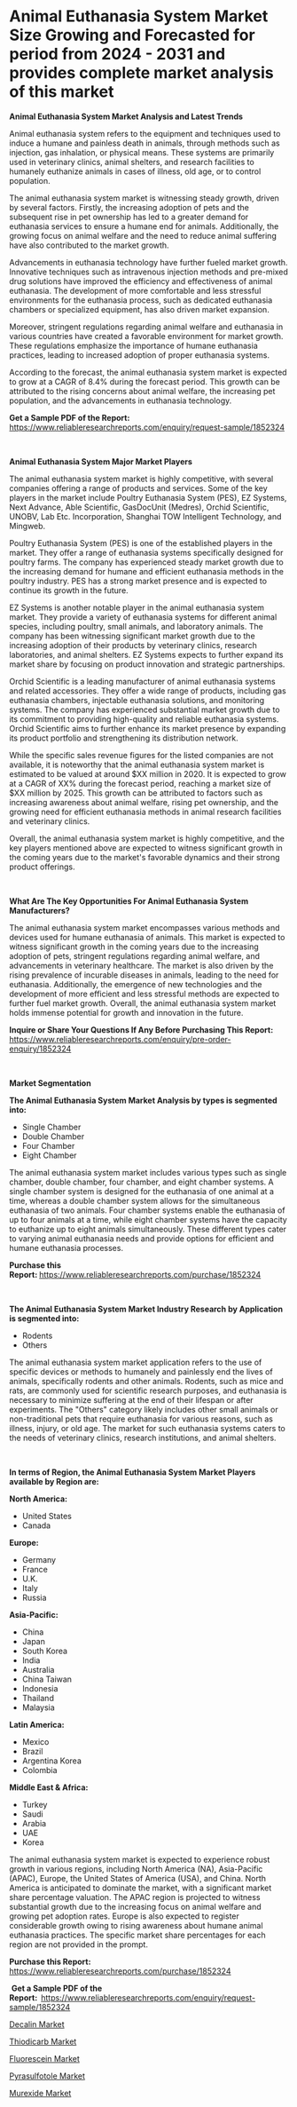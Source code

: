 <p><h1>Animal Euthanasia System Market Size Growing and Forecasted for period from 2024 - 2031 and provides complete market analysis of this market</h1></p><p><strong>Animal Euthanasia System Market Analysis and Latest Trends</strong></p>
<p><p>Animal euthanasia system refers to the equipment and techniques used to induce a humane and painless death in animals, through methods such as injection, gas inhalation, or physical means. These systems are primarily used in veterinary clinics, animal shelters, and research facilities to humanely euthanize animals in cases of illness, old age, or to control population.</p><p>The animal euthanasia system market is witnessing steady growth, driven by several factors. Firstly, the increasing adoption of pets and the subsequent rise in pet ownership has led to a greater demand for euthanasia services to ensure a humane end for animals. Additionally, the growing focus on animal welfare and the need to reduce animal suffering have also contributed to the market growth.</p><p>Advancements in euthanasia technology have further fueled market growth. Innovative techniques such as intravenous injection methods and pre-mixed drug solutions have improved the efficiency and effectiveness of animal euthanasia. The development of more comfortable and less stressful environments for the euthanasia process, such as dedicated euthanasia chambers or specialized equipment, has also driven market expansion.</p><p>Moreover, stringent regulations regarding animal welfare and euthanasia in various countries have created a favorable environment for market growth. These regulations emphasize the importance of humane euthanasia practices, leading to increased adoption of proper euthanasia systems.</p><p>According to the forecast, the animal euthanasia system market is expected to grow at a CAGR of 8.4% during the forecast period. This growth can be attributed to the rising concerns about animal welfare, the increasing pet population, and the advancements in euthanasia technology.</p></p>
<p><strong>Get a Sample PDF of the Report:&nbsp;</strong> <a href="https://www.reliableresearchreports.com/enquiry/request-sample/1852324">https://www.reliableresearchreports.com/enquiry/request-sample/1852324</a></p>
<p>&nbsp;</p>
<p><strong>Animal Euthanasia System Major Market Players</strong></p>
<p><p>The animal euthanasia system market is highly competitive, with several companies offering a range of products and services. Some of the key players in the market include Poultry Euthanasia System (PES), EZ Systems, Next Advance, Able Scientific, GasDocUnit (Medres), Orchid Scientific, UNOBV, Lab Etc. Incorporation, Shanghai TOW Intelligent Technology, and Mingweb.</p><p>Poultry Euthanasia System (PES) is one of the established players in the market. They offer a range of euthanasia systems specifically designed for poultry farms. The company has experienced steady market growth due to the increasing demand for humane and efficient euthanasia methods in the poultry industry. PES has a strong market presence and is expected to continue its growth in the future.</p><p>EZ Systems is another notable player in the animal euthanasia system market. They provide a variety of euthanasia systems for different animal species, including poultry, small animals, and laboratory animals. The company has been witnessing significant market growth due to the increasing adoption of their products by veterinary clinics, research laboratories, and animal shelters. EZ Systems expects to further expand its market share by focusing on product innovation and strategic partnerships.</p><p>Orchid Scientific is a leading manufacturer of animal euthanasia systems and related accessories. They offer a wide range of products, including gas euthanasia chambers, injectable euthanasia solutions, and monitoring systems. The company has experienced substantial market growth due to its commitment to providing high-quality and reliable euthanasia systems. Orchid Scientific aims to further enhance its market presence by expanding its product portfolio and strengthening its distribution network.</p><p>While the specific sales revenue figures for the listed companies are not available, it is noteworthy that the animal euthanasia system market is estimated to be valued at around $XX million in 2020. It is expected to grow at a CAGR of XX% during the forecast period, reaching a market size of $XX million by 2025. This growth can be attributed to factors such as increasing awareness about animal welfare, rising pet ownership, and the growing need for efficient euthanasia methods in animal research facilities and veterinary clinics.</p><p>Overall, the animal euthanasia system market is highly competitive, and the key players mentioned above are expected to witness significant growth in the coming years due to the market's favorable dynamics and their strong product offerings.</p></p>
<p>&nbsp;</p>
<p><strong>What Are The Key Opportunities For Animal Euthanasia System Manufacturers?</strong></p>
<p><p>The animal euthanasia system market encompasses various methods and devices used for humane euthanasia of animals. This market is expected to witness significant growth in the coming years due to the increasing adoption of pets, stringent regulations regarding animal welfare, and advancements in veterinary healthcare. The market is also driven by the rising prevalence of incurable diseases in animals, leading to the need for euthanasia. Additionally, the emergence of new technologies and the development of more efficient and less stressful methods are expected to further fuel market growth. Overall, the animal euthanasia system market holds immense potential for growth and innovation in the future.</p></p>
<p><strong>Inquire or Share Your Questions If Any Before Purchasing This Report:</strong> <a href="https://www.reliableresearchreports.com/enquiry/pre-order-enquiry/1852324">https://www.reliableresearchreports.com/enquiry/pre-order-enquiry/1852324</a></p>
<p>&nbsp;</p>
<p><strong>Market Segmentation</strong></p>
<p><strong>The Animal Euthanasia System Market Analysis by types is segmented into:</strong></p>
<p><ul><li>Single Chamber</li><li>Double Chamber</li><li>Four Chamber</li><li>Eight Chamber</li></ul></p>
<p><p>The animal euthanasia system market includes various types such as single chamber, double chamber, four chamber, and eight chamber systems. A single chamber system is designed for the euthanasia of one animal at a time, whereas a double chamber system allows for the simultaneous euthanasia of two animals. Four chamber systems enable the euthanasia of up to four animals at a time, while eight chamber systems have the capacity to euthanize up to eight animals simultaneously. These different types cater to varying animal euthanasia needs and provide options for efficient and humane euthanasia processes.</p></p>
<p><strong>Purchase this Report:&nbsp;</strong><a href="https://www.reliableresearchreports.com/purchase/1852324">https://www.reliableresearchreports.com/purchase/1852324</a></p>
<p>&nbsp;</p>
<p><strong>The Animal Euthanasia System Market Industry Research by Application is segmented into:</strong></p>
<p><ul><li>Rodents</li><li>Others</li></ul></p>
<p><p>The animal euthanasia system market application refers to the use of specific devices or methods to humanely and painlessly end the lives of animals, specifically rodents and other animals. Rodents, such as mice and rats, are commonly used for scientific research purposes, and euthanasia is necessary to minimize suffering at the end of their lifespan or after experiments. The "Others" category likely includes other small animals or non-traditional pets that require euthanasia for various reasons, such as illness, injury, or old age. The market for such euthanasia systems caters to the needs of veterinary clinics, research institutions, and animal shelters.</p></p>
<p>&nbsp;</p>
<p><strong>In terms of Region, the Animal Euthanasia System Market Players available by Region are:</strong></p>
<p>
    <p> <strong> North America: </strong>
        <ul>
            <li>United States</li>
            <li>Canada</li>
        </ul>
        </p> 
    <p> <strong> Europe: </strong>
        <ul>
            <li>Germany</li>
            <li>France</li>
            <li>U.K.</li>
            <li>Italy</li>
            <li>Russia</li>
        </ul>
        </p> 
    <p> <strong> Asia-Pacific: </strong>
        <ul>
            <li>China</li>
            <li>Japan</li>
            <li>South Korea</li>
            <li>India</li>
            <li>Australia</li>
            <li>China Taiwan</li>
            <li>Indonesia</li>
            <li>Thailand</li>
            <li>Malaysia</li>
        </ul>
        </p> 
    <p> <strong> Latin America: </strong>
        <ul>
            <li>Mexico</li>
            <li>Brazil</li>
            <li>Argentina Korea</li>
            <li>Colombia</li>
        </ul>
        </p> 
    <p> <strong> Middle East & Africa: </strong>
        <ul>
            <li>Turkey</li>
            <li>Saudi</li>
            <li>Arabia</li>
            <li>UAE</li>
            <li>Korea</li>
        </ul>
    </p>
    </p>
<p><p>The animal euthanasia system market is expected to experience robust growth in various regions, including North America (NA), Asia-Pacific (APAC), Europe, the United States of America (USA), and China. North America is anticipated to dominate the market, with a significant market share percentage valuation. The APAC region is projected to witness substantial growth due to the increasing focus on animal welfare and growing pet adoption rates. Europe is also expected to register considerable growth owing to rising awareness about humane animal euthanasia practices. The specific market share percentages for each region are not provided in the prompt.</p></p>
<p><strong>Purchase this Report: </strong><a href="https://www.reliableresearchreports.com/purchase/1852324">https://www.reliableresearchreports.com/purchase/1852324</a></p>
<p>&nbsp;<strong>Get a Sample PDF of the Report:&nbsp;&nbsp;</strong><a href="https://www.reliableresearchreports.com/enquiry/request-sample/1852324">https://www.reliableresearchreports.com/enquiry/request-sample/1852324</a></p>
<p><strong></strong></p>
<p><p><a href="https://medium.com/p/e439c9f431fa/edit">Decalin Market</a></p><p><a href="https://medium.com/@shirleygreene26/thiodicarb-market-insight-market-trends-growth-forecasted-from-2024-to-2031-664996811948">Thiodicarb Market</a></p><p><a href="https://medium.com/p/5b0c644ea0b9/edit">Fluorescein Market</a></p><p><a href="https://medium.com/@shirleygreene26/decoding-pyrasulfotole-market-metrics-market-share-trends-and-growth-patterns-2b6da45bfdd5">Pyrasulfotole Market</a></p><p><a href="https://medium.com/p/08ac1f35dbcd/edit">Murexide Market</a></p></p>